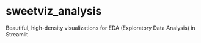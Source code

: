 # sweetviz_analysis
Beautiful, high-density visualizations for EDA (Exploratory Data Analysis) in Streamlit
